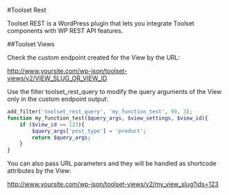 #Toolset Rest

Toolset REST is a WordPress plugin that lets you integrate Toolset components with WP REST API features.

##Toolset Views

Check the custom endpoint created for the View by the URL:

http://www.yoursite.com/wp-json/toolset-views/v2/VIEW_SLUG_OR_VIEW_ID

Use the filter toolset_rest_query to modify the query arguments of the View only in the custom endpoint output:

```php
add_filter('toolset_rest_query', 'my_function_test', 99, 3);
function my_function_test($query_args, $view_settings, $view_id){
	if ($view_id == 123){
		$query_args['post_type'] = 'product';
		return $query_args;
	}
}
```

You can also pass URL parameters and they will be handled as shortcode attributes by the View:

http://www.yoursite.com/wp-json/toolset-views/v2/my_view_slug?ids=123